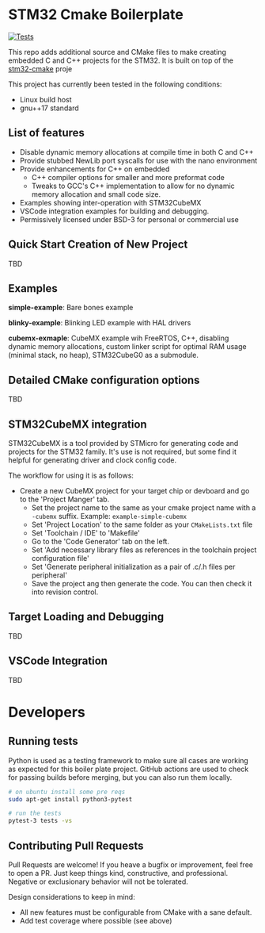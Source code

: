 # STM32 Cmake Boilerplate

[![Tests](https://github.com/fractalembedded/stm32-cmake-boilerplate/actions/workflows/cmake.yaml/badge.svg)](https://github.com/fractalembedded/stm32-cmake-boilerplate/actions/workflows/cmake.yaml)

This repo adds additional source and CMake files to make creating embedded C and C++ projects for
the STM32. It is built on top of the [stm32-cmake](https://github.com/ObKo/stm32-cmake) proje

This project has currently been tested in the following conditions:
* Linux build host
* gnu++17 standard

## List of features
* Disable dynamic memory allocations at compile time in both C and C++
* Provide stubbed NewLib port syscalls for use with the nano environment
* Provide enhancements for C++ on embedded
  * C++ compiler options for smaller and more preformat code
  * Tweaks to GCC's C++ implementation to allow for no dynamic memory allocation and small code
    size.
* Examples showing inter-operation with STM32CubeMX
* VSCode integration examples for building and debugging.
* Permissively licensed under BSD-3 for personal or commercial use


## Quick Start Creation of New Project

TBD


## Examples
**simple-example**: Bare bones example

**blinky-example**: Blinking LED example with HAL drivers

**cubemx-exmaple**: CubeMX example wih FreeRTOS, C++, disabling dynamic memory allocations, custom
linker script for optimal RAM usage (minimal stack, no heap), STM32CubeG0 as a submodule.

## Detailed CMake configuration options

TBD


## STM32CubeMX integration

STM32CubeMX is a tool provided by STMicro for generating code and projects for the STM32 family.
It's use is not required, but some find it helpful for generating driver and clock config code.

The workflow for using it is as follows:
* Create a new CubeMX project for your target chip or devboard and go to the 'Project Manger' tab.
  * Set the project name to the same as your cmake project name with a `-cubemx` suffix. Example:
    `example-simple-cubemx`
  * Set 'Project Location' to the same folder as your `CMakeLists.txt` file
  * Set 'Toolchain / IDE' to 'Makefile'
  * Go to the 'Code Generator' tab on the left.
  * Set 'Add necessary library files as references in the toolchain project configuration file'
  * Set 'Generate peripheral initialization as a pair of .c/.h files per peripheral'
  * Save the project ang then generate the code. You can then check it into revision control.


## Target Loading and Debugging

TBD


## VSCode Integration

TBD


# Developers

## Running tests

Python is used as a testing framework to make sure all cases are working as expected for this boiler
plate project. GitHub actions are used to check for passing builds before merging, but you can also
run them locally.

```sh
# on ubuntu install some pre reqs
sudo apt-get install python3-pytest

# run the tests
pytest-3 tests -vs
```

## Contributing Pull Requests

Pull Requests are welcome! If you heave a bugfix or improvement, feel free to open a PR. Just keep
things kind, constructive, and professional. Negative or exclusionary behavior will not be
tolerated.

Design considerations to keep in mind:
* All new features must be configurable from CMake with a sane default.
* Add test coverage where possible (see above)
